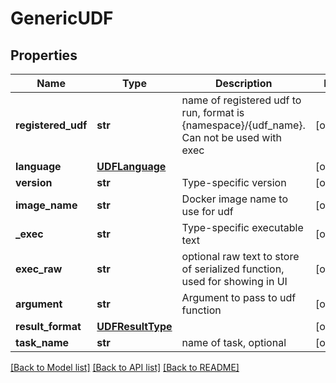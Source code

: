 # GenericUDF

## Properties
Name | Type | Description | Notes
------------ | ------------- | ------------- | -------------
**registered_udf** | **str** | name of registered udf to run, format is {namespace}/{udf_name}. Can not be used with exec | [optional] 
**language** | [**UDFLanguage**](UDFLanguage.md) |  | [optional] 
**version** | **str** | Type-specific version | [optional] 
**image_name** | **str** | Docker image name to use for udf | [optional] 
**_exec** | **str** | Type-specific executable text | [optional] 
**exec_raw** | **str** | optional raw text to store of serialized function, used for showing in UI | [optional] 
**argument** | **str** | Argument to pass to udf function | [optional] 
**result_format** | [**UDFResultType**](UDFResultType.md) |  | [optional] 
**task_name** | **str** | name of task, optional | [optional] 

[[Back to Model list]](../README.md#documentation-for-models) [[Back to API list]](../README.md#documentation-for-api-endpoints) [[Back to README]](../README.md)


